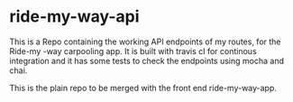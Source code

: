 # ride-my-way-api
This is a Repo containing the working API endpoints of my routes, for the Ride-my -way carpooling app. 
It is built with travis cI for continous integration and it has some tests to check the endpoints using mocha and chai.

This is the plain repo to be merged with the front end ride-my-way-app.
